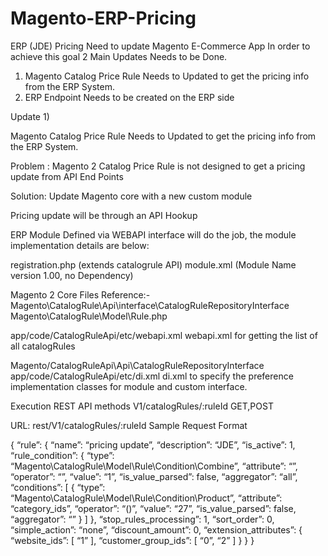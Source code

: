 # Magento-ERP-Pricing

ERP (JDE) Pricing Need to update Magento E-Commerce App
In order to achieve this goal 2 Main Updates Needs to be Done.

1) Magento Catalog Price Rule Needs to Updated to get the pricing info from the ERP System.
2) ERP Endpoint Needs to be created on the ERP side

Update 1)

Magento Catalog Price Rule Needs to Updated to get the pricing info from the ERP System.

Problem : Magento 2 Catalog Price Rule is not designed to get a pricing update from API End Points

Solution: Update Magento core with a new custom module 

Pricing update will be through an API Hookup

ERP Module Defined via WEBAPI interface will do the job, the module implementation details are below:

registration.php (extends catalogrule API)
module.xml (Module Name version 1.00, no Dependency)



Magento 2 Core Files Reference:-
Magento\CatalogRule\Api\interface\CatalogRuleRepositoryInterface
Magento\CatalogRule\Model\Rule.php

app/code/CatalogRuleApi/etc/webapi.xml
webapi.xml for getting the list of all catalogRules 

Magento/CatalogRuleApi\Api\CatalogRuleRepositoryInterface
app/code/CatalogRuleApi/etc/di.xml
di.xml to specify the preference implementation classes for module and custom interface.


Execution REST API methods V1/catalogRules/:ruleId GET,POST



URL: rest/V1/catalogRules/:ruleId
Sample Request Format

{
“rule”: {
“name”: “pricing update”,
“description”: “JDE”,
“is_active”: 1,
“rule_condition”: {
“type”: “Magento\CatalogRule\Model\Rule\Condition\Combine”,
“attribute”: “”,
“operator”: “”,
“value”: “1”,
“is_value_parsed”: false,
“aggregator”: “all”,
“conditions”: [
{
“type”: “Magento\CatalogRule\Model\Rule\Condition\Product”,
“attribute”: “category_ids”,
“operator”: “()”,
“value”: “27”,
“is_value_parsed”: false,
“aggregator”: “”
}
]
},
“stop_rules_processing”: 1,
“sort_order”: 0,
“simple_action”: “none”,
“discount_amount”: 0,
“extension_attributes”: {
“website_ids”: [
“1”
],
“customer_group_ids”: [
“0”,
“2”
]
}
}
}




